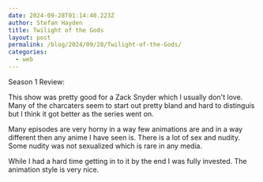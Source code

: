 ```yaml
---
date: 2024-09-28T01:14:40.223Z
author: Stefan Hayden
title: Twilight of the Gods
layout: post
permalink: /blog/2024/09/28/Twilight-of-the-Gods/
categories:
  - web
---
```


Season 1 Review:

This show was pretty good for a Zack Snyder which I usually don't love. Many of the charcaters seem to start out pretty bland and hard to distinguis but I think it got better as the series went on.

Many episodes are very horny in a way few animations are and in a way different then any anime I have seen is. There is a lot of sex and nudity. Some nudity was not sexualized which is rare in any media.

While I had a hard time getting in to it by the end I was fully invested. The animation style is very nice. 
